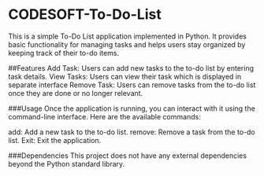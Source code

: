 # CODESOFT-To-Do-List
This is a simple To-Do List application implemented in Python. It provides basic functionality for managing tasks and helps users stay organized by keeping track of their to-do items.

##Features
Add Task: Users can add new tasks to the to-do list by entering task details.
View Tasks: Users can view their task which is displayed in separate interface 
Remove Task: Users can remove tasks from the to-do list once they are done or no longer relevant.

###Usage
Once the application is running, you can interact with it using the command-line interface. Here are the available commands:

add: Add a new task to the to-do list.
remove: Remove a task from the to-do list.
Exit: Exit the application.

###Dependencies
This project does not have any external dependencies beyond the Python standard library.
